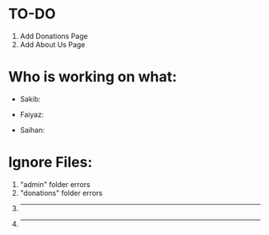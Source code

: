 # TO-DO

1. Add Donations Page
2. Add About Us Page

# Who is working on what:

- Sakib: 

- Faiyaz: 

- Saihan: 

# Ignore Files:

1. "admin" folder errors
2. "donations" folder errors
3. ***
4. ***
